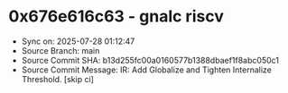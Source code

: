 # 0x676e616c63 - gnalc riscv

- Sync on: 2025-07-28 01:12:47
- Source Branch: main
- Source Commit SHA: b13d255fc00a0160577b1388dbaef1f8abc050c1
- Source Commit Message: IR: Add Globalize and Tighten Internalize Threshold. [skip ci]